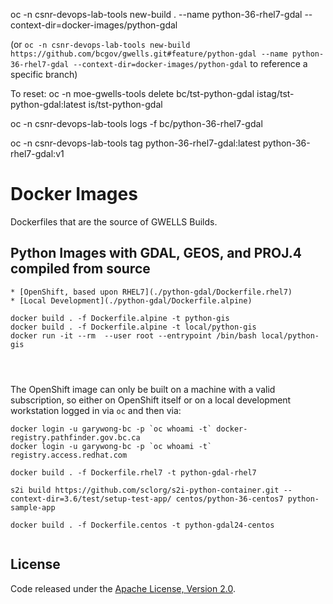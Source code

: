 oc -n csnr-devops-lab-tools new-build .  --name python-36-rhel7-gdal --context-dir=docker-images/python-gdal

(or `oc -n csnr-devops-lab-tools new-build https://github.com/bcgov/gwells.git#feature/python-gdal --name python-36-rhel7-gdal --context-dir=docker-images/python-gdal` to reference a specific branch)

To reset:
oc -n moe-gwells-tools delete bc/tst-python-gdal istag/tst-python-gdal:latest is/tst-python-gdal

oc -n csnr-devops-lab-tools logs -f bc/python-36-rhel7-gdal

oc -n csnr-devops-lab-tools tag python-36-rhel7-gdal:latest python-36-rhel7-gdal:v1


# Docker Images 

Dockerfiles that are the source of GWELLS Builds.

## Python Images with GDAL, GEOS, and PROJ.4 compiled from source
    * [OpenShift, based upon RHEL7](./python-gdal/Dockerfile.rhel7)
    * [Local Development](./python-gdal/Dockerfile.alpine)


```
docker build . -f Dockerfile.alpine -t python-gis
docker build . -f Dockerfile.alpine -t local/python-gis
docker run -it --rm  --user root --entrypoint /bin/bash local/python-gis


 
```


The OpenShift image can only be built on a machine with a valid subscription, so either on OpenShift itself or on a local development workstation logged in via `oc` and then via:
```
docker login -u garywong-bc -p `oc whoami -t` docker-registry.pathfinder.gov.bc.ca
docker login -u garywong-bc -p `oc whoami -t` registry.access.redhat.com
```

```
docker build . -f Dockerfile.rhel7 -t python-gdal-rhel7

s2i build https://github.com/sclorg/s2i-python-container.git --context-dir=3.6/test/setup-test-app/ centos/python-36-centos7 python-sample-app

```



```
docker build . -f Dockerfile.centos -t python-gdal24-centos


```




## License

Code released under the [Apache License, Version 2.0](https://github.com/bcgov/gwells/blob/master/LICENSE).
